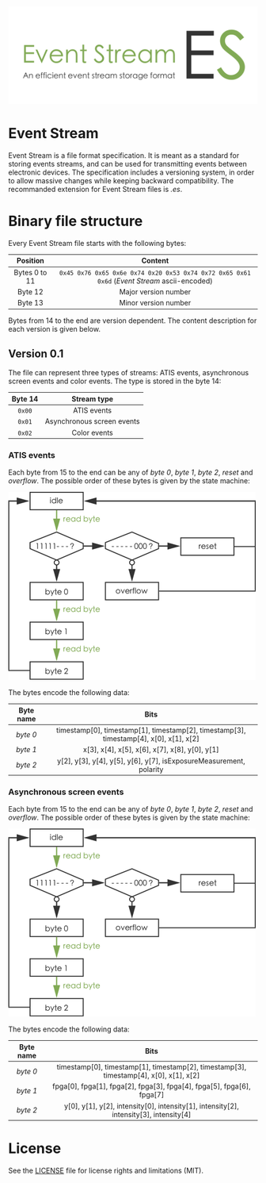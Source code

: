 ![eventStream](eventStreamBanner.png "The Event Stream banner")

# Event Stream

Event Stream is a file format specification. It is meant as a standard for storing events streams, and can be used for transmitting events between electronic devices. The specification includes a versioning system, in order to allow massive changes while keeping backward compatibility. The recommanded extension for Event Stream files is *.es*.

# Binary file structure

Every Event Stream file starts with the following bytes:

| Position      | Content                                                                                      |
|:-------------:|:--------------------------------------------------------------------------------------------:|
| Bytes 0 to 11 | `0x45 0x76 0x65 0x6e 0x74 0x20 0x53 0x74 0x72 0x65 0x61 0x6d` (_Event Stream_ ascii-encoded) |
| Byte 12       | Major version number                                                                         |
| Byte 13       | Minor version number                                                                         |

Bytes from 14 to the end are version dependent. The content description for each version is given below.

## Version 0.1

The file can represent three types of streams: ATIS events, asynchronous screen events and color events. The type is stored in the byte 14:

| Byte 14 | Stream type                |
|:-------:|:--------------------------:|
| `0x00`  | ATIS events                |
| `0x01`  | Asynchronous screen events |
| `0x02`  | Color events               |

### ATIS events

Each byte from 15 to the end can be any of _byte 0_, _byte 1_, _byte 2_, _reset_ and _overflow_. The possible order of these bytes is given by the state machine:

![stateMachine](stateMachine.png "State machine")

The bytes encode the following data:

| Byte name | Bits                                                                                   |
|:---------:|:--------------------------------------------------------------------------------------:|
| _byte 0_  | timestamp[0], timestamp[1], timestamp[2], timestamp[3], timestamp[4], x[0], x[1], x[2] |
| _byte 1_  | x[3], x[4], x[5], x[6], x[7], x[8], y[0], y[1]                                         |
| _byte 2_  | y[2], y[3], y[4], y[5], y[6], y[7], isExposureMeasurement, polarity                    |

### Asynchronous screen events

Each byte from 15 to the end can be any of _byte 0_, _byte 1_, _byte 2_, _reset_ and _overflow_. The possible order of these bytes is given by the state machine:

![stateMachine](stateMachine.png "State machine")

The bytes encode the following data:

| Byte name | Bits                                                                                   |
|:---------:|:--------------------------------------------------------------------------------------:|
| _byte 0_  | timestamp[0], timestamp[1], timestamp[2], timestamp[3], timestamp[4], x[0], x[1], x[2] |
| _byte 1_  | fpga[0], fpga[1], fpga[2], fpga[3], fpga[4], fpga[5], fpga[6], fpga[7]                 |
| _byte 2_  | y[0], y[1], y[2], intensity[0], intensity[1], intensity[2], intensity[3], intensity[4] |

# License

See the [LICENSE](LICENSE.md) file for license rights and limitations (MIT).

